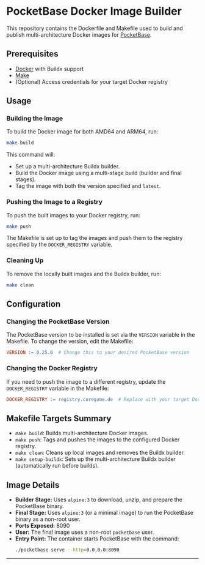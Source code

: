 # PocketBase Docker Image Builder

This repository contains the Dockerfile and Makefile used to build and publish multi-architecture Docker images for [PocketBase](https://pocketbase.io/).

## Prerequisites

- [Docker](https://docs.docker.com/get-docker/) with Buildx support
- [Make](https://www.gnu.org/software/make/)
- (Optional) Access credentials for your target Docker registry

## Usage

### Building the Image

To build the Docker image for both AMD64 and ARM64, run:

```sh
make build
```

This command will:
- Set up a multi-architecture Buildx builder.
- Build the Docker image using a multi-stage build (builder and final stages).
- Tag the image with both the version specified and `latest`.

### Pushing the Image to a Registry

To push the built images to your Docker registry, run:

```sh
make push
```

The Makefile is set up to tag the images and push them to the registry specified by the `DOCKER_REGISTRY` variable.

### Cleaning Up

To remove the locally built images and the Buildx builder, run:

```sh
make clean
```

## Configuration

### Changing the PocketBase Version

The PocketBase version to be installed is set via the `VERSION` variable in the Makefile. To change the version, edit the Makefile:

```makefile
VERSION := 0.25.0  # Change this to your desired PocketBase version
```

### Changing the Docker Registry

If you need to push the image to a different registry, update the `DOCKER_REGISTRY` variable in the Makefile:

```makefile
DOCKER_REGISTRY := registry.coregame.de  # Replace with your target Docker registry
```

## Makefile Targets Summary

- `make build`: Builds multi-architecture Docker images.
- `make push`: Tags and pushes the images to the configured Docker registry.
- `make clean`: Cleans up local images and removes the Buildx builder.
- `make setup-buildx`: Sets up the multi-architecture Buildx builder (automatically run before builds).

## Image Details

- **Builder Stage:** Uses `alpine:3` to download, unzip, and prepare the PocketBase binary.
- **Final Stage:** Uses `alpine:3` (or a minimal image) to run the PocketBase binary as a non-root user.
- **Ports Exposed:** 8090
- **User:** The final image uses a non-root `pocketbase` user.
- **Entry Point:** The container starts PocketBase with the command:
  ```sh
  ./pocketbase serve --http=0.0.0.0:8090
  ```

---
